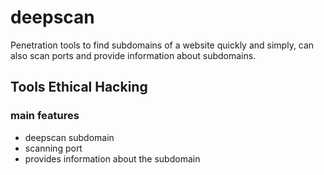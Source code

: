 # deepscan
Penetration tools to find subdomains of a website quickly and simply, can also scan ports and provide information about subdomains.

## Tools Ethical Hacking

### main features
- deepscan subdomain
- scanning port
- provides information about the subdomain
